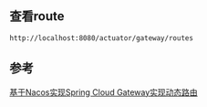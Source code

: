 ## 查看route
```shell
http://localhost:8080/actuator/gateway/routes
```


## 参考

[基于Nacos实现Spring Cloud Gateway实现动态路由](https://blog.csdn.net/zhangchangbin123/article/details/89310353)